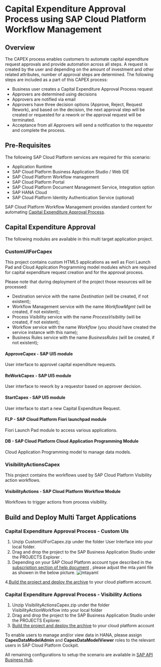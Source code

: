 # Capital Expenditure Approval Process using SAP Cloud Platform Workflow Management
## Overview
The CAPEX process enables customers to automate capital expenditure request approvals and provide automation across all steps. A request is created by the user and depending on the amount of investment and other related attributes, number of approval steps are determined.  The following steps are included as a part of this CAPEX process:
- Business user creates a Capital Expenditure Approval Process request
- Approvers are determined using decisions
- Approvers are notified via email
- Approvers have three decision options (Approve, Reject, Request Rework), and based on the decision, the next approval step will be created or requested for a rework or the approval request will be terminated.
- Acceptance from all Approvers will send a notification to the requestor and complete the process.
## Pre-Requisites
The following SAP Cloud Platform services are required for this scenario:
  - Application Runtime
  - SAP Cloud Platform Business Application Studio / Web IDE
  - SAP Cloud Platform Workflow management
  - SAP Cloud Platform Portal
  - SAP Cloud Platform Document Management Service, Integration option
  - SAP HANA Cloud
  - SAP Cloud Platform Identity Authentication Service (optional)
  
SAP Cloud Platform Workflow Management provides standard content for automating [Capital Expenditure Approval Process](https://api.sap.com/package/sapcapitalexpenditureapprovalprocess?section=Overview).

## Capital Expenditure Approval
The following modules are available in this multi target application project.
### CustomUIForCapex
This project contains custom HTML5 applications as well as Fiori Launch Pad and Cloud Application Programming model modules which are required for capital expenditure request creation and for the approval process. 

Please note that during deployment of the project those resources will be processed:
  - Destination service with the name *Destination* (will be created, if not existent);
  - Workflow Management service with the name *WorkflowMgmt* (will be created, if not existent);
  - Process Visibility service with the name *ProcessVisibility* (will be created, if not existent);
  - Workflow service with the name *Workflow* (you should have created the service instance with this name);
  - Business Rules service with the name *BusinessRules* (will be created, if not existent);

#### ApproveCapex - SAP UI5 module
User interface to approvel capital expenditure requests.
#### ReWorkCapex  - SAP UI5 module
User interface to rework by a requestor based on approver decision.
#### StartCapex   - SAP UI5 module
User interface to start a new Capital Expenditure Request.
#### FLP          - SAP Cloud Platform Fiori launchpad module
Fiori Launch Pad module to access various applications.
#### DB           - SAP Cloud Platform Cloud Application Programming Module
Cloud Application Programming model to manage data models.
### VisibilityActionsCapex
This project contains the workflows used by SAP Cloud Platform Visibility action workflows. 

#### VisibilityActions  -  SAP Cloud Platform Workflow Module
Workflows to trigger actions from process visibility.

## Build and Deploy Multi Target Applications

### Capital Expenditure Approval Process - Custom UIs
1. Unzip CustomUIForCapex.zip under the folder User Interface into your local folder.
2. Drag and drop the project to the SAP Business Application Studio under the PROJECTS Explorer .
3. Depending on your SAP Cloud Platform account type described in the [subscription section of help document](https://help.sap.com/viewer/6f55baaf330443bd8132d071581bbae6/Cloud/en-US/c63dffcfd1cd4373bee43490c7d2e4bd.html) , please adjust the mta.yaml file as showen in the below picture.
![mtayaml](https://github.com/SAP-samples/cloud-workflow-samples/blob/master/cf-capitalexpenditure-lp/images/mta.yaml.changes.png?raw=true)

4.[Build the project and deploy the archive](https://help.sap.com/viewer/9d1db9835307451daa8c930fbd9ab264/Cloud/en-US/97ef204c568c4496917139cee61224a6.html)  to your cloud platform account.

### Capital Expenditure Approval Process - Visibility Actions
1. Unzip VisibilityActionsCapex.zip under the folder VisibilityActionWorkflow into your local folder
2. Drag and drop the project to the SAP Business Application Studio under the PROJECTS Explorer.
3. [Build the project and deploy the archive](https://help.sap.com/viewer/9d1db9835307451daa8c930fbd9ab264/Cloud/en-US/97ef204c568c4496917139cee61224a6.html)  to your cloud platform account

To enable users to manage and/or view data in HANA, please assign **CapexDataModelAdmin** and **CapexDataModelViewer** roles to the relevant users in SAP Cloud Platform Cockpit.

All remaining configurations to setup the scenario are available in [SAP API Business Hub](https://api.sap.com/package/sapcapitalexpenditureapprovalprocess?section=Overview).
